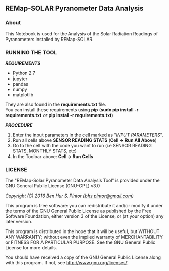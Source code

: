 ## REMap-SOLAR Pyranometer Data Analysis
### About
This Notebook is used for the Analysis of the Solar Radiation Readings of Pyranometers installed by REMap-SOLAR.

### RUNNING THE TOOL
_**REQUIREMENTS**_
* Python 2.7
* jupyter
* pandas
* numpy
* matplotlib

They are also found in the __requirements.txt__ file.  
You can install these requirements using __pip__ (__sudo pip install -r requirements.txt__ _or_ __pip install -r requirements.txt__)  

_**PROCEDURE**_
1. Enter the input parameters in the cell marked as "_INPUT PARAMETERS_".
2. Run all cells above __SENSOR READING STATS__ (__Cell -> Run All Above__)
3. Go to the cell with the code you want to run (i.e SENSOR READING STATS, MONTHLY STATS, etc)
4. In the Toolbar above: __Cell -> Run Cells__

### LICENSE  
The "REMap-Solar Pyranometer Data Analysis Tool" is provided under the GNU General Public License (GNU-GPL) v3.0

_Copyright (C) 2016 Ben Hur S. Pintor (bhs.pintor@gmail.com)_

This program is free software: you can redistribute it and/or modify it under the terms of the GNU General Public License as published by the Free Software Foundation, either version 3 of the License, or (at your option) any later version.

This program is distributed in the hope that it will be useful, but WITHOUT ANY WARRANTY; without even the implied warranty of MERCHANTABILITY or FITNESS FOR A PARTICULAR PURPOSE.  See the GNU General Public License for more details.

You should have received a copy of the GNU General Public License along with this program.  If not, see <http://www.gnu.org/licenses/>.